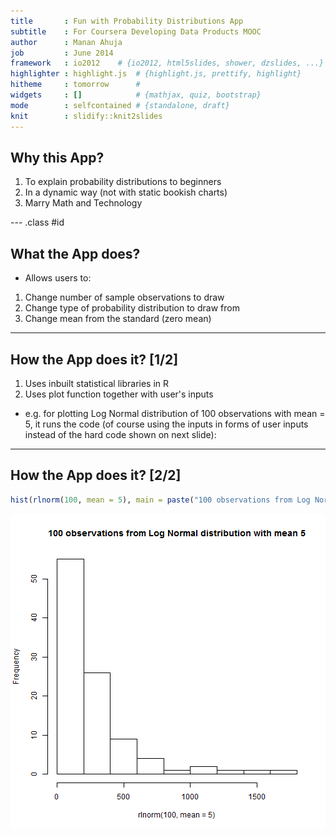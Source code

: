 ```yaml
---
title       : Fun with Probability Distributions App
subtitle    : For Coursera Developing Data Products MOOC
author      : Manan Ahuja
job         : June 2014
framework   : io2012    # {io2012, html5slides, shower, dzslides, ...}
highlighter : highlight.js  # {highlight.js, prettify, highlight}
hitheme     : tomorrow      # 
widgets     : []            # {mathjax, quiz, bootstrap}
mode        : selfcontained # {standalone, draft}
knit        : slidify::knit2slides
---
```


## Why this App?

1. To explain probability distributions to beginners
2. In a dynamic way (not with static bookish charts)
3. Marry Math and Technology

--- .class #id 

## What the App does?

* Allows users to:
1. Change number of sample observations to draw
2. Change type of probability distribution to draw from
3. Change mean from the standard (zero mean)

---
## How the App does it? [1/2]

1. Uses inbuilt statistical libraries in R
2. Uses plot function together with user's inputs
* e.g. for plotting Log Normal distribution of 100 observations with mean = 5, it runs the code (of course using the inputs in forms of user inputs instead of the hard code shown on next slide):


---
## How the App does it? [2/2]


```r
hist(rlnorm(100, mean = 5), main = paste("100 observations from Log Normal distribution with mean 5"))
```

![plot of chunk unnamed-chunk-1](assets/fig/unnamed-chunk-1.png) 





